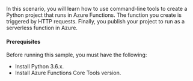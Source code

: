 In this scenario, you will learn how to use command-line tools to create a Python project that runs in Azure Functions. The function you create is triggered by HTTP requests. Finally, you publish your project to run as a serverless function in Azure.

#### Prerequisites
Before running this sample, you must have the following:
- Install Python 3.6.x.
- Install Azure Functions Core Tools version.